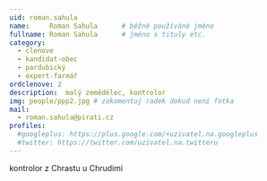 ```yaml
---
uid: roman.sahula
name:     Roman Sahula   	# běžně používáné jméno
fullname: Roman Sahula   	# jméno s tituly etc.
category:
  - clenove
  - kandidat-obec
  - pardubický
  - expert-farmář
ordclenove: 2
description:  malý zemědělec, kontrolor
img: people/ppp2.jpg # zakomentuj radek dokud není fotka
mail:
  - roman.sahula@pirati.cz
profiles:
  #googleplus: https://plus.google.com/+uzivatel.na.googleplus
  #twitter: https://twitter.com/uzivatel.na.twitteru
---
```


 kontrolor z Chrastu u Chrudimi